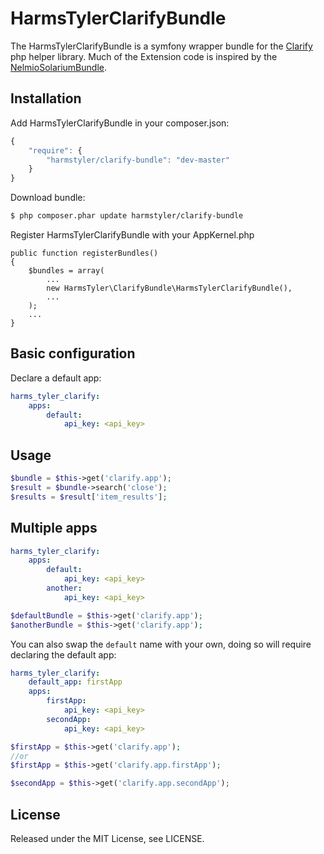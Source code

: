 # HarmsTylerClarifyBundle

The HarmsTylerClarifyBundle is a symfony wrapper bundle for the [Clarify](http://clarify.io/) php helper library.
Much of the Extension code is inspired by the [NelmioSolariumBundle](https://github.com/nelmio/NelmioSolariumBundle).

## Installation

Add HarmsTylerClarifyBundle in your composer.json:

```js
{
    "require": {
        "harmstyler/clarify-bundle": "dev-master"
    }
}
```

Download bundle:

``` bash
$ php composer.phar update harmstyler/clarify-bundle
```

Register HarmsTylerClarifyBundle with your AppKernel.php

    public function registerBundles()
    {
        $bundles = array(
            ...
            new HarmsTyler\ClarifyBundle\HarmsTylerClarifyBundle(),
            ...
        );
        ...
    }

## Basic configuration

Declare a default app:

```yaml
harms_tyler_clarify:
    apps:
        default:
            api_key: <api_key>

```

## Usage

```php
$bundle = $this->get('clarify.app');
$result = $bundle->search('close');
$results = $result['item_results'];
```

## Multiple apps

```yaml
harms_tyler_clarify:
    apps:
        default:
            api_key: <api_key>
        another:
            api_key: <api_key>
```

```php
$defaultBundle = $this->get('clarify.app');
$anotherBundle = $this->get('clarify.app');
```

You can also swap the `default` name with your own, doing so will require declaring the default app:

```yaml
harms_tyler_clarify:
    default_app: firstApp
    apps:
        firstApp:
            api_key: <api_key>
        secondApp:
            api_key: <api_key>
```

```php
$firstApp = $this->get('clarify.app');
//or
$firstApp = $this->get('clarify.app.firstApp');

$secondApp = $this->get('clarify.app.secondApp');
```

## License

Released under the MIT License, see LICENSE.
